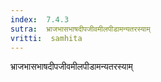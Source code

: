 ```yaml
---
index:  7.4.3
sutra:  भ्राजभासभाषदीपजीवमीलपीडामन्यतरस्याम्
vritti:  samhita 
---
```


भ्राजभासभाषदीपजीवमीलपीडामन्यतरस्याम्

